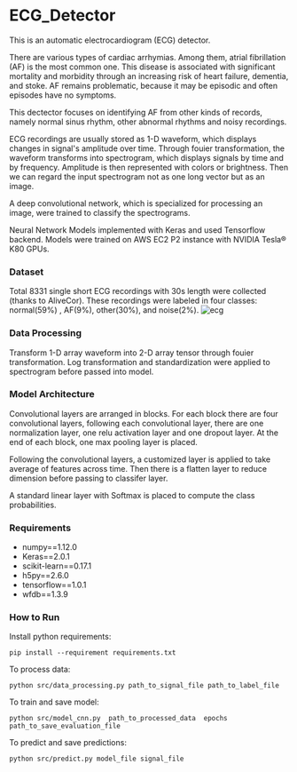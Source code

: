 # ECG_Detector

This is an automatic electrocardiogram (ECG) detector. 

There are various types of cardiac arrhymias. Among them, atrial fibrillation (AF) is the most common one.  This disease is associated with significant mortality and morbidity through an increasing risk of heart failure, dementia, and stoke. AF remains problematic, because it may be episodic and often episodes have no symptoms. 

This dectector focuses on identifying AF from other kinds of records, namely normal sinus rhythm, other abnormal rhythms and noisy recordings. 

ECG recordings are usually stored as 1-D waveform, which displays changes in signal's amplitude over time. Through fouier transformation, the waveform transforms into spectrogram, which displays signals by time and by frequency. Amplitude is then represented with colors or brightness. Then we can regard the input spectrogram not as one long vector but as an image. 

A deep convolutional network, which is specialized for processing an image, were trained to classify the spectrograms. 

Neural Network Models implemented with Keras and used Tensorflow backend. Models were trained on AWS EC2 P2 instance with NVIDIA Tesla® K80 GPUs.  


### Dataset
Total 8331 single short ECG recordings with 30s length were collected (thanks to AliveCor). These recordings were labeled in four classes: normal(59%) , AF(9%), other(30%), and noise(2%). 
![ecg](https://github.com/gogowenzhang/ECG_Detector/blob/master/img/ecg_new.png)

### Data Processing
Transform 1-D array waveform into 2-D array tensor through fouier transformation. 
Log transformation and standardization were applied to spectrogram before passed into model. 

### Model Architecture

Convolutional layers are arranged in blocks. For each block there are four convolutional layers, following each convolutional layer, there are one normalization layer, one relu activation layer and one dropout layer. At the end of each block, one max pooling layer is placed. 

Following the convolutional layers, a customized layer is applied to take average of features across time. Then there is a flatten layer to reduce dimension before passing to classifer layer. 

A standard linear layer with Softmax is placed to compute the class probabilities. 


### Requirements
* numpy==1.12.0
* Keras==2.0.1
* scikit-learn==0.17.1
* h5py==2.6.0
* tensorflow==1.0.1
* wfdb==1.3.9


### How to Run
Install python requirements:
```
pip install --requirement requirements.txt
```

To process data:
```
python src/data_processing.py path_to_signal_file path_to_label_file
```

To train and save model:
```
python src/model_cnn.py  path_to_processed_data  epochs  path_to_save_evaluation_file
```

To predict and save predictions:
```
python src/predict.py model_file signal_file
```






